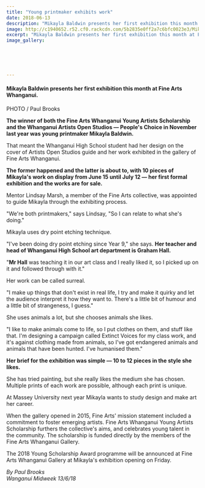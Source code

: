 ```yaml
---
title: "Young printmaker exhibits work"
date: 2018-06-13
description: "Mikayla Baldwin presents her first exhibition this month at Fine Arts Whanganui..."
image: http://c1940652.r52.cf0.rackcdn.com/5b2835e0ff2a7c6bfc0023e3/Mikayla-Baldwin-midweek-13-june.jpg
excerpt: "Mikayla Baldwin presents her first exhibition this month at Fine Arts Whanganui."
image_gallery:
    
    
    
    
    
---
```


<h4><span>Mikayla Baldwin presents her first exhibition this month at Fine Arts Whanganui. <br /></span></h4>
<p><span>PHOTO / Paul Brooks</span></p>
<p class="element element-paragraph"><strong>The winner of both the Fine Arts Whanganui Young Artists Scholarship and the Whanganui Artists Open Studios &mdash; People's Choice in November last year was young printmaker Mikayla Baldwin.</strong></p>
<p class="element element-paragraph">That meant the Whanganui High School student had her design on the cover of Artists Open Studios guide and her work exhibited in the gallery of Fine Arts Whanganui.</p>
<p class="element element-paragraph"><strong>The former happened and the latter is about to, with 10 pieces of Mikayla's work on display from June 15 until July 12 &mdash; her first formal exhibition and the works are for sale.</strong></p>
<p class="element element-paragraph">Mentor Lindsay Marsh, a member of the Fine Arts collective, was appointed to guide Mikayla through the exhibiting process.</p>
<p class="element element-paragraph">"We're both printmakers," says Lindsay, "So I can relate to what she's doing."</p>
<p class="element element-paragraph">Mikayla uses dry point etching technique.</p>
<p class="element element-paragraph">"I've been doing dry point etching since Year 9," she says. <strong>Her teacher and head of Whanganui High School art department is Graham Hall.</strong></p>
<p class="element element-paragraph">"<strong>Mr Hall</strong> was teaching it in our art class and I really liked it, so I picked up on it and followed through with it."</p>
<p class="element element-paragraph">Her work can be called surreal.</p>
<p class="element element-paragraph">"I make up things that don't exist in real life, I try and make it quirky and let the audience interpret it how they want to. There's a little bit of humour and a little bit of strangeness, I guess."</p>
<p class="element element-paragraph">She uses animals a lot, but she chooses animals she likes.</p>
<p class="element element-paragraph">"I like to make animals come to life, so I put clothes on them, and stuff like that. I'm designing a campaign called Extinct Voices for my class work, and it's against clothing made from animals, so I've got endangered animals and animals that have been hunted. I've humanised them."</p>
<p class="element element-paragraph"><strong>Her brief for the exhibition was simple &mdash; 10 to 12 pieces in the style she likes.</strong></p>
<p class="element element-paragraph">She has tried painting, but she really likes the medium she has chosen. Multiple prints of each work are possible, although each print is unique.</p>
<p class="element element-paragraph">At Massey University next year Mikayla wants to study design and make art her career.</p>
<p class="element element-paragraph">When the gallery opened in 2015, Fine Arts' mission statement included a commitment to foster emerging artists. Fine Arts Whanganui Young Artists Scholarship furthers the collective's aims, and celebrates young talent in the community. The scholarship is funded directly by the members of the Fine Arts Whanganui Gallery.</p>
<p class="element element-paragraph">The 2018 Young Scholarship Award programme will be announced at Fine Arts Whanganui Gallery at Mikayla's exhibition opening on Friday.</p>
<p><span><em>By Paul Brooks</em><br /><em>Wanganui Midweek 13/6/18</em><br /></span></p>

